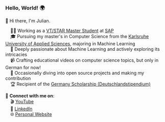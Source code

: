 ### Hello, World! 🌍

👋 Hi there, I'm Julian.

&nbsp;&nbsp;&nbsp;&nbsp;👨‍💻 Working as a [VT/STAR Master Student](https://jobs.sap.com/content/sap-star/) at [SAP](https://www.sap.com)  
&nbsp;&nbsp;&nbsp;&nbsp;🎓 Pursuing my master's in Computer Science from the [Karlsruhe University of Applied Sciences](https://en.wikipedia.org/wiki/Karlsruhe_University_of_Applied_Sciences), majoring in Machine Learning  
&nbsp;&nbsp;&nbsp;&nbsp;🤖 Deeply passionate about Machine Learning and actively exploring its intricacies   
&nbsp;&nbsp;&nbsp;&nbsp;📹 Crafting educational videos on computer science topics, but only in German for now!  
&nbsp;&nbsp;&nbsp;&nbsp;🌟 Occasionally diving into open source projects and making my contribution  
&nbsp;&nbsp;&nbsp;&nbsp;🏆 Recipient of the [Germany Scholarship (Deutschlandstipendium)](https://www.deutschlandstipendium.de/startseite.html) 

🔗 **Connect with me on**:  
&nbsp;&nbsp;&nbsp;&nbsp;🎬 [YouTube](https://www.youtube.com/channel/UCPOv6aROWBSxBNXXTDIHf2w)  
&nbsp;&nbsp;&nbsp;&nbsp;💼 [LinkedIn](https://www.linkedin.com/in/julian-a%C3%9Fmann-195798156)  
&nbsp;&nbsp;&nbsp;&nbsp;🌐 [Personal Website](https://julianassmann.de)
